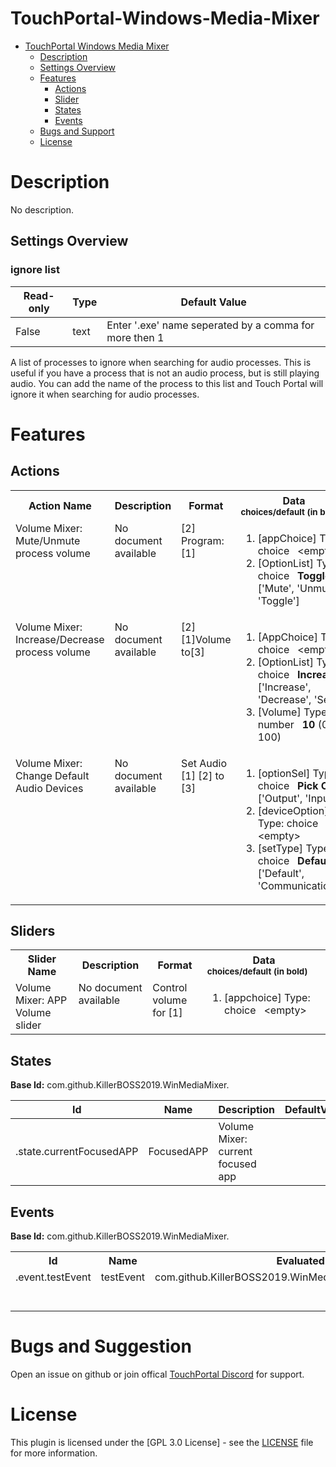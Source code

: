 
# TouchPortal-Windows-Media-Mixer


- [TouchPortal Windows Media Mixer](#TouchPortal-Windows-Media-Mixer)
  - [Description](#description)
  - [Settings Overview](#Settings-Overview)
  - [Features](#Features)
    - [Actions](#actions)
    - [Slider](#Sliders)
    - [States](#states)
    - [Events](#events)
  - [Bugs and Support](#Bugs-and-Suggestion)
  - [License](#license)
  

# Description
No description.
    
## Settings Overview
### ignore list
| Read-only | Type | Default Value |
| --- | --- | --- |
| False | text | Enter '.exe' name seperated by a comma for more then 1 |

A list of processes to ignore when searching for audio processes. This is useful if you have a process that is not an audio process, but is still playing audio. You can add the name of the process to this list and Touch Portal will ignore it when searching for audio processes.


# Features

## Actions
<table>
<tr valign='buttom'><th>Action Name</th><th>Description</th><th>Format</th><th nowrap>Data<br/><div align=left><sub>choices/default (in bold)</th><th>On<br/>Hold</sub></div></th></tr>
<tr valign='top'><td>Volume Mixer: Mute/Unmute process volume</td><td>No document available</td><td>[2] Program:[1]</td><td><ol start=1>
<li>[appChoice] Type: choice &nbsp; 
&lt;empty&gt;</li>
<li>[OptionList] Type: choice &nbsp; 
<b>Toggle</b> ['Mute', 'Unmute', 'Toggle']</li>
</ol></td>
<td align=center>No</td>
<tr valign='top'><td>Volume Mixer: Increase/Decrease process volume</td><td>No document available</td><td>[2][1]Volume to[3]</td><td><ol start=1>
<li>[AppChoice] Type: choice &nbsp; 
&lt;empty&gt;</li>
<li>[OptionList] Type: choice &nbsp; 
<b>Increase</b> ['Increase', 'Decrease', 'Set']</li>
<li>[Volume] Type: number &nbsp; 
<b>10</b> (0-100)</li>
</ol></td>
<td align=center>Yes</td>
<tr valign='top'><td>Volume Mixer: Change Default Audio Devices</td><td>No document available</td><td>Set Audio [1] [2] to [3]</td><td><ol start=1>
<li>[optionSel] Type: choice &nbsp; 
<b>Pick One</b> ['Output', 'Input']</li>
<li>[deviceOption] Type: choice &nbsp; 
&lt;empty&gt;</li>
<li>[setType] Type: choice &nbsp; 
<b>Default</b> ['Default', 'Communications']</li>
</ol></td>
<td align=center>No</td>
</table>

## Sliders
<table>
<tr valign='buttom'><th>Slider Name</th><th>Description</th><th>Format</th><th nowrap>Data<br/><div align=left><sub>choices/default (in bold)</th></tr>
<tr valign='top'><td>Volume Mixer: APP Volume slider</td><td>No document available</td><td>Control volume for [1]</td><td><ol start=1>
<li>[appchoice] Type: choice &nbsp; 
&lt;empty&gt;</li>
</ol></td>
</table>

## States
 <b>Base Id:</b> com.github.KillerBOSS2019.WinMediaMixer.

| Id | Name | Description | DefaultValue |
| --- | --- | --- | --- |
| .state.currentFocusedAPP | FocusedAPP | Volume Mixer: current focused app |  |



## Events

<b>Base Id:</b> com.github.KillerBOSS2019.WinMediaMixer.

<table>
<tr valign='buttom'><th>Id</th><th>Name</th><th nowrap>Evaluated State Id</th><th>Format</th><th>Type</th><th>Choice(s)</th></tr>
<tr valign='top'><td>.event.testEvent</td><td>testEvent</td><td>com.github.KillerBOSS2019.WinMediaMixer.state.currentFocusedAPP</td><td>Test Event $val</td><td>choice</td><td>Test 1, Test 2, Test 3</td></tr>
</table>


# Bugs and Suggestion
Open an issue on github or join offical [TouchPortal Discord](https://discord.gg/MgxQb8r) for support.


# License
This plugin is licensed under the [GPL 3.0 License] - see the [LICENSE](LICENSE) file for more information.

